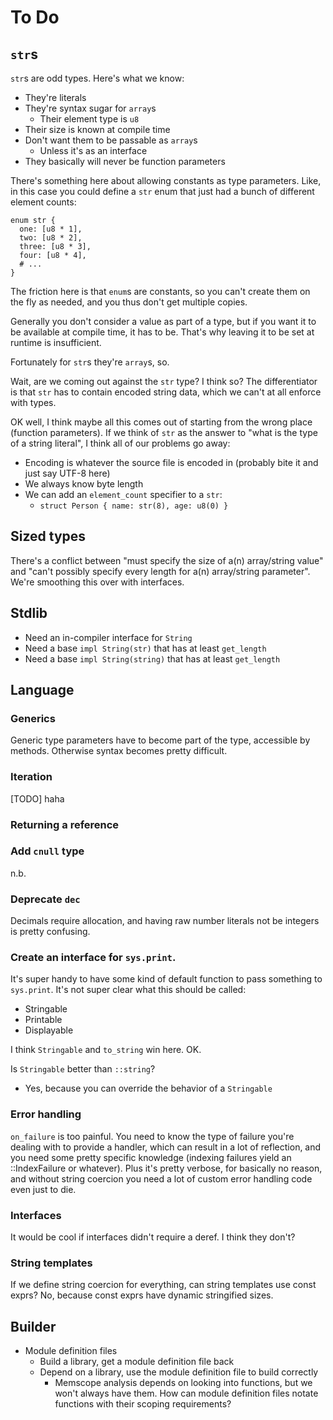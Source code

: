 # To Do

## `str`s

`str`s are odd types. Here's what we know:
- They're literals
- They're syntax sugar for `array`s
  - Their element type is `u8`
- Their size is known at compile time
- Don't want them to be passable as `array`s
  - Unless it's as an interface
- They basically will never be function parameters

There's something here about allowing constants as type parameters. Like, in
this case you could define a `str` enum that just had a bunch of different
element counts:

```sylva
enum str {
  one: [u8 * 1],
  two: [u8 * 2],
  three: [u8 * 3],
  four: [u8 * 4],
  # ...
}
```

The friction here is that `enum`s are constants, so you can't create them on
the fly as needed, and you thus don't get multiple copies.

Generally you don't consider a value as part of a type, but if you want it to
be available at compile time, it has to be. That's why leaving it to be set at
runtime is insufficient.

Fortunately for `str`s they're `array`s, so.

Wait, are we coming out against the `str` type? I think so? The differentiator
is that `str` has to contain encoded string data, which we can't at all enforce
with types.

OK well, I think maybe all this comes out of starting from the wrong place
(function parameters). If we think of `str` as the answer to "what is the type
of a string literal", I think all of our problems go away:
- Encoding is whatever the source file is encoded in (probably bite it and just
say UTF-8 here)
- We always know byte length
- We can add an `element_count` specifier to a `str`:
  - `struct Person { name: str(8), age: u8(0) }`

## Sized types

There's a conflict between "must specify the size of a(n) array/string value"
and "can't possibly specify every length for a(n) array/string parameter".
We're smoothing this over with interfaces.

## Stdlib

- Need an in-compiler interface for `String`
- Need a base `impl String(str)` that has at least `get_length`
- Need a base `impl String(string)` that has at least `get_length`

## Language

### Generics

Generic type parameters have to become part of the type, accessible by methods.
Otherwise syntax becomes pretty difficult.

### Iteration

[TODO] haha

### Returning a reference

### Add `cnull` type

n.b.

### Deprecate `dec`

Decimals require allocation, and having raw number literals not be integers is
pretty confusing.

### Create an interface for `sys.print`.

It's super handy to have some kind of default function to pass something to
`sys.print`. It's not super clear what this should be called:
- Stringable
- Printable
- Displayable

I think `Stringable` and `to_string` win here. OK.

Is `Stringable` better than `::string`?
- Yes, because you can override the behavior of a `Stringable`

### Error handling

`on_failure` is too painful. You need to know the type of failure you're
dealing with to provide a handler, which can result in a lot of reflection, and
you need some pretty specific knowledge (indexing failures yield an
<array>::IndexFailure or whatever). Plus it's pretty verbose, for basically no
reason, and without string coercion you need a lot of custom error handling
code even just to die.

### Interfaces

It would be cool if interfaces didn't require a deref. I think they don't?

### String templates

If we define string coercion for everything, can string templates use const
exprs? No, because const exprs have dynamic stringified sizes.

## Builder

- Module definition files
  - Build a library, get a module definition file back
  - Depend on a library, use the module definition file to build correctly
    - Memscope analysis depends on looking into functions, but we won't always
      have them. How can module definition files notate functions with their
      scoping requirements?

